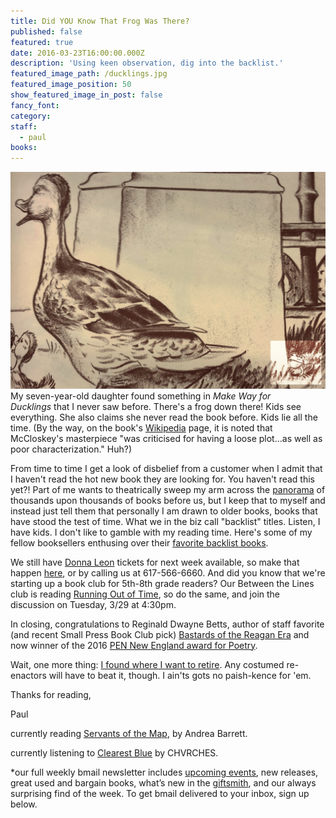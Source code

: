 ```yaml
---
title: Did YOU Know That Frog Was There?
published: false
featured: true
date: 2016-03-23T16:00:00.000Z
description: 'Using keen observation, dig into the backlist.'
featured_image_path: /ducklings.jpg
featured_image_position: 50
show_featured_image_in_post: false
fancy_font:
category:
staff:
  - paul
books:
---
```



![](/uploads/versions/ducklings---x----1364-938x---.jpg)My seven-year-old daughter found something in&nbsp;*Make Way for Ducklings*&nbsp;that I never saw before. There's a frog down there! Kids see everything. She also claims she never read the book before. Kids lie all the time. (By the way, on the book's [Wikipedia](https://en.wikipedia.org/wiki/Make_Way_for_Ducklings)&nbsp;page, it is noted that McCloskey's masterpiece "was criticised for having a loose plot…as well as poor characterization." Huh?)

From time to time I get a look of disbelief from a customer when I admit that I haven't read the hot new book they are looking for. You haven't read this yet?! Part of me wants to theatrically sweep my arm across the&nbsp;[panorama](http://www.notesontheroad.com/Ying-s-Links/Stockholm-Public-Library-Imagined-by-Olivier-Charles.html)&nbsp;of thousands upon thousands of books before us, but I keep that to myself and instead just tell them that personally I am drawn to older books, books that have stood the test of time. What we in the biz call "backlist" titles. Listen, I have kids. I don't like to gamble with my reading time. Here's some of my fellow booksellers enthusing over their&nbsp;[favorite backlist books](https://www.youtube.com/watch?v=XMyH8Nc6qYI&amp;feature=youtu.be).

We still have&nbsp;[Donna Leon](http://www.brooklinebooksmith.com/events/2016-03/donna-leon-the-waters-of-eternal-youth/)&nbsp;tickets for next week available, so make that happen&nbsp;[here](https://www.eventbrite.com/e/donna-leon-330-tickets-21783461921), or by calling us at 617-566-6660. And did you know that we're starting up a book club for 5th-8th grade readers? Our Between the Lines club is reading&nbsp;[Running Out of Time](http://www.brooklinebooksmith-shop.com/book/9780689812361), so do the same, and join the discussion on Tuesday, 3/29 at 4:30pm.

In closing, congratulations to Reginald Dwayne Betts, author of staff favorite (and recent Small Press Book Club pick)&nbsp;[Bastards of the Reagan Era](http://www.brooklinebooksmith-shop.com/book/9781935536659)&nbsp;and now winner of the 2016 [PEN New England award for Poetry](http://www.pen-ne.org/pen-new-england-awards).

Wait, one more thing:&nbsp;[I found where I want to retire](http://www.popularmechanics.com/culture/movies/a19929/popeye-village/?dom=fb_ao&amp;src=social&amp;mag=pop). Any costumed re-enactors will have to beat it, though. I ain'ts gots no paish-kence for 'em.

Thanks for reading,

Paul

currently reading&nbsp;[Servants of the Map](http://www.nytimes.com/2002/02/03/books/biology-is-destiny-and-so-is-chemistry.html?pagewanted=all), by Andrea Barrett.

currently listening to&nbsp;[Clearest Blue](https://www.youtube.com/watch?v=BZyzX4c1vIs)&nbsp;by CHVRCHES.

\*our full weekly bmail newsletter includes&nbsp;[upcoming events](http://www.brooklinebooksmith.com/events/), new releases, great used and bargain books, what’s new in the&nbsp;[giftsmith](http://www.brooklinebooksmith.com/giftsmith/), and our always surprising find of the week. To get bmail delivered to your inbox, sign up below.